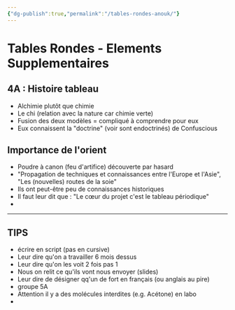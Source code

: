 ```yaml
---
{"dg-publish":true,"permalink":"/tables-rondes-anouk/"}
---
```


# Tables Rondes - Elements Supplementaires
## 4A : Histoire tableau
- Alchimie plutôt que chimie
- Le chi (relation avec la nature car chimie verte)
- Fusion des deux modèles = compliqué à comprendre pour eux
- Eux connaissent la "doctrine" (voir sont endoctrinés) de Confuscious

## Importance de l'orient
- Poudre à canon (feu d'artifice) découverte par hasard
- "Propagation de techniques et connaissances entre l'Europe et l'Asie", "Les (nouvelles) routes de la soie"
- Ils ont peut-être peu de connaissances historiques
- Il faut leur dit que : "Le cœur du projet c'est le tableau périodique"
- 

---
## TIPS
- écrire en script (pas en cursive)
- Leur dire qu'on a travailler 6 mois dessus
- Leur dire qu'on les voit 2 fois pas 1
- Nous on relit ce qu'ils vont nous envoyer (slides)
- Leur dire de désigner qq'un de fort en français (ou anglais au pire)
- groupe 5A
- Attention il y a des molécules interdites (e.g. Acétone) en labo
- 

